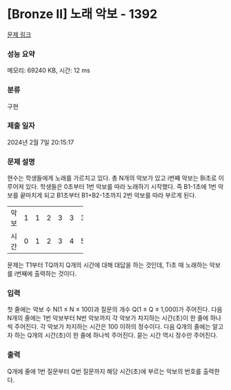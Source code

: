 # [Bronze II] 노래 악보 - 1392 

[문제 링크](https://www.acmicpc.net/problem/1392) 

### 성능 요약

메모리: 69240 KB, 시간: 12 ms

### 분류

구현

### 제출 일자

2024년 2월 7일 20:15:17

### 문제 설명

<p>현수는 학생들에게 노래를 가르치고 있다. 총 N개의 악보가 있고 i번째 악보는 Bi초로 이루어져 있다. 학생들은 0초부터 1번 악보를 따라 노래하기 시작했다. 즉 B1-1초에 1번 악보를 끝마치게 되고 B1초부터 B1+B2-1초까지 2번 악보를 따라 부르게 된다.</p>

<table class="table table-bordered" style="width:35%">
	<tbody>
		<tr>
			<td style="width:5%">악보</td>
			<td style="width:5%">1</td>
			<td style="width:5%">1</td>
			<td style="width:5%">2</td>
			<td style="width:5%">3</td>
			<td style="width:5%">3</td>
			<td style="width:5%">3</td>
		</tr>
		<tr>
			<td style="width:5%">시간</td>
			<td style="width:5%">0</td>
			<td style="width:5%">1</td>
			<td style="width:5%">2</td>
			<td style="width:5%">3</td>
			<td style="width:5%">4</td>
			<td style="width:5%">5</td>
		</tr>
	</tbody>
</table>

<p>문제는 T1부터 TQ까지 Q개의 시간에 대해 대답을 하는 것인데, Ti초 때 노래하는 악보를 i번째에 출력하는 것이다.</p>

### 입력 

 <p>첫 줄에는 악보 수 N(1 ≤ N ≤ 100)과 질문의 개수 Q(1 ≤ Q ≤ 1,000)가 주어진다. 다음 N개의 줄에는 1번 악보부터 N번 악보까지 각 악보가 차지하는 시간(초)이 한 줄에 하나씩 주어진다. 각 악보가 차지하는 시간은 100 이하의 정수이다. 다음 Q개의 줄에는 알고자 하는 Q개의 시간(초)이 한 줄에 하나씩 주어진다. 묻는 시간 역시 정수만 주어진다.</p>

### 출력 

 <p>Q개에 줄에 1번 질문부터 Q번 질문까지 해당 시간(초)에 부르는 악보의 번호를 출력한다.</p>

